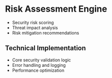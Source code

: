 # Risk Assessment Engine
- Security risk scoring
- Threat impact analysis
- Risk mitigation recommendations

## Technical Implementation
- Core security validation logic
- Error handling and logging
- Performance optimization
